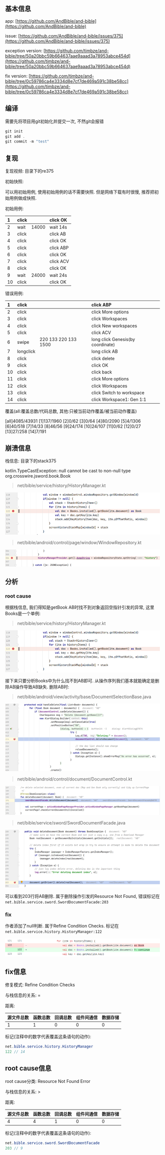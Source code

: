 ## 基本信息

app: [https://github.com/AndBible/and-bible](https://github.com/AndBible/and-bible)

issue: [https://github.com/AndBible/and-bible/issues/375](https://github.com/AndBible/and-bible/issues/375)

exception version: [https://github.com/timbze/and-bible/tree/50a20bbc59b664637aae9aaad3a78953abce454d](https://github.com/timbze/and-bible/tree/50a20bbc59b664637aae9aaad3a78953abce454d)

fix version: [https://github.com/timbze/and-bible/tree/0c59786ca4e3334d8e7cf7de469a591c38be58cc](https://github.com/timbze/and-bible/tree/0c59786ca4e3334d8e7cf7de469a591c38be58cc)

## 编译

需要先将项目用git初始化并提交一次, 不然git会报错

```dart
git init
git add .
git commit -m "test"
```
## 复现

复现视频: 目录下的re375

初始快照:

可以用初始用例, 使用初始用例的话不需要快照. 但是网络下载有时很慢, 推荐把初始用例做成快照.

初始用例:

|1|click|    |click OK|
|:----|:----|:----|:----|
|2|wait|14000|wait 14s|
|3|click|    |click AB|
|4|click|    |click OK|
|5|click|    |click ABP|
|6|click|    |click OK|
|7|click|    |click ACV|
|8|click|    |click OK|
|9|wait|24000|wait 24s|
|10|click|    |click OK|

错误用例:

|1|click|    |click ABP|
|:----|:----|:----|:----|
|2|click|    |click More options|
|3|click|    |click Workspaces|
|4|click|    |click New workspaces|
|5|click|    |click ACV|
|6|swipe|220 133 220 133 1500|long click Genesis(by coordinate)|
|7|longclick|    |long click AB|
|8|click|    |click delete|
|9|click|    |click OK|
|10|click|    |click back|
|11|click|    |click More options|
|12|click|    |click Workspaces|
|13|click|    |click Switch to workspace|
|14|click|    |click Workspace1: Gen 1:1|

覆盖(all:覆盖总数/代码总数, 其他:只被当前动作覆盖/被当前动作覆盖)

[all]4085/43931 [1]137/1960 [2]0/62 [3]0/64 [4]80/2090 [5]4/1306 [6]40/518 [7]14/33 [8]46/56 [9]24/174 [10]24/107 [11]0/62 [12]0/27 [13]27/258 [14]7/191

## 崩溃信息

栈信息: 目录下的stack375

kotlin.TypeCastException: null cannot be cast to non-null type org.crosswire.jsword.book.Book

> net/bible/service/history/HistoryManager.kt

![图片](README.assets/image-20220303160812085.png)

> net/bible/android/control/page/window/WindowRepository.kt

![image-20220303160819341](README.assets/image-20220303160819341.png)

## 分析

### root cause

根据栈信息, 我们得知是getBook AB时找不到对象返回空指针引发的异常, 这里Books是一个单例:

> net/bible/service/history/HistoryManager.kt

![image-20220303160835598](README.assets/image-20220303160835598.png)

接下来只要分析Books中为什么找不到AB即可. 从操作序列我们基本就能确定是删除AB操作导致AB缺失. 删除AB时:

> net/bible/android/view/activity/base/DocumentSelectionBase.java

![image-20220303160840580](README.assets/image-20220303160840580.png)

> net/bible/android/control/document/DocumentControl.kt

![image-20220303160846462](README.assets/image-20220303160846462.png)

> net/bible/service/sword/SwordDocumentFacade.java

![image-20220303160851131](README.assets/image-20220303160851131.png)

可以看到203行将AB删除. 属于删除操作引发的Resource Not Found, 错误标记在`net.bible.service.sword.SwordDocumentFacade:203`

### fix

作者添加了null判断. 属于Refine Condition Checks. 标记在`net.bible.service.history.HistoryManager:122`

![image-20220406224114487](README.assets/image-20220406224114487.png)

## fix信息

修复模式: Refine Condition Checks

与栈信息的关系: =

距离:

|源文件总数|函数总数|回调总数|组件间通信|数据存储|
|:----|:----|:----|:----|:----|
|1|1|0|0|0|

标记(注释中的数字代表覆盖这条语句的动作):

```java
net.bible.service.history.HistoryManager
122 // 14
```
## root cause信息

root cause分类: Resource Not Found Error

与栈信息的关系: >

距离:

|源文件总数|函数总数|回调总数|组件间通信|数据存储|
|:----|:----|:----|:----|:----|
|4|4|1|0|0|

标记(注释中的数字代表覆盖这条语句的动作):

```java
net.bible.service.sword.SwordDocumentFacade
203 // 9
```
